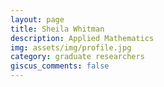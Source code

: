 ```yaml
---
layout: page
title: Sheila Whitman
description: Applied Mathematics
img: assets/img/profile.jpg
category: graduate researchers
giscus_comments: false
---
```

